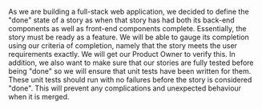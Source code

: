 As we are building a full-stack web application, we decided to define the
"done" state of a story as when that story has had both its back-end components
as well as front-end components complete. Essentially, the story must be ready
as a feature. We will be able to gauge its completion using our criteria of
completion, namely that the story meets the user requirements exactly. We will
get our Product Owner to verify this. In addition, we also want to make sure
that our stories are fully tested before being "done" so we will ensure that
unit tests have been written for them. These unit tests should run with no
failures before the story is considered "done". This will prevent any
complications and unexpected behaviour when it is merged.